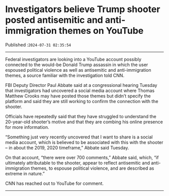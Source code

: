 # Investigators believe Trump shooter posted antisemitic and anti-immigration themes on YouTube

Published :`2024-07-31 02:35:54`

---

Federal investigators are looking into a YouTube account possibly connected to the would-be Donald Trump assassin in which the user espoused political violence as well as antisemitic and anti-immigration themes, a source familiar with the investigation told CNN.

FBI Deputy Director Paul Abbate said at a congressional hearing Tuesday that investigators had uncovered a social media account where Thomas Matthew Crooks may have posted those themes but didn’t specify the platform and said they are still working to confirm the connection with the shooter.

Officials have repeatedly said that they have struggled to understand the 20-year-old shooter’s motive and that they are combing his online presence for more information.

“Something just very recently uncovered that I want to share is a social media account, which is believed to be associated with this with the shooter – in about the 2019, 2020 timeframe,” Abbate said Tuesday.

On that account, “there were over 700 comments,” Abbate said, which, “if ultimately attributable to the shooter, appear to reflect antisemitic and anti-immigration themes, to espouse political violence, and are described as extreme in nature.”

CNN has reached out to YouTube for comment.

---

